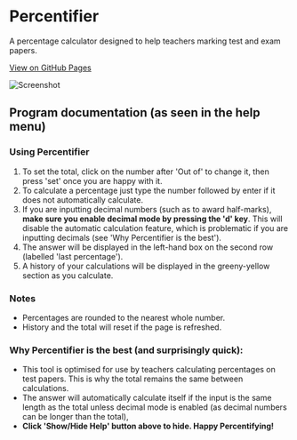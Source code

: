 # Percentifier
A percentage calculator designed to help teachers marking test and exam papers.

[View on GitHub Pages](https://llamax1.github.io/percentifier)

![Screenshot](https://i.imgur.com/Xgt2K86.png)


## Program documentation (as seen in the help menu)
### Using Percentifier

1.  To set the total, click on the number after 'Out of' to change it,
    then press 'set' once you are happy with it.
2.  To calculate a percentage just type the number followed by enter if
    it does not automatically calculate.
3.  If you are inputting decimal numbers (such as to award half-marks),
    **make sure you enable decimal mode by pressing the 'd' key**. This
    will disable the automatic calculation feature, which is problematic
    if you are inputting decimals (see 'Why Percentifier is the best').
4.  The answer will be displayed in the left-hand box on the second row
    (labelled 'last percentage').
5.  A history of your calculations will be displayed in the
    greeny-yellow section as you calculate.

### Notes

  - Percentages are rounded to the nearest whole number.
  - History and the total will reset if the page is refreshed.

### Why Percentifier is the best (and surprisingly quick):

  - This tool is optimised for use by teachers calculating percentages
    on test papers. This is why the total remains the same between
    calculations.
  - The answer will automatically calculate itself if the input is the
    same length as the total unless decimal mode is enabled (as decimal
    numbers can be longer than the total),
  - **Click 'Show/Hide Help' button above to hide. Happy
    Percentifying\!**
